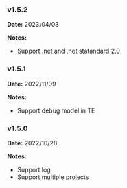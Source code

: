 ### v1.5.2
**Date:** 2023/04/03

**Notes:**

* Support .net and .net statandard 2.0


### v1.5.1
**Date:** 2022/11/09

**Notes:**

* Support debug model in TE


### v1.5.0
**Date:** 2022/10/28

**Notes:**

* Support log
* Support multiple projects